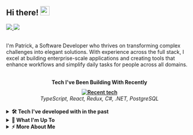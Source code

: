 ## Hi there! <img src="https://raw.githubusercontent.com/MartinHeinz/MartinHeinz/master/wave.gif" width="25px" height="25px">

<div align="left">
<a href="mailto:[YOUR_EMAIL]">
<img src="https://img.shields.io/badge/%20-Send%20me%20an%20email-black?color=14171A&labelColor=D44638&logo=maildotru&logoColor=ffffff" />
</a>
<a href="[YOUR_LINKEDIN_URL]">
<img src="https://img.shields.io/badge/-Connect%20on%20LinkedIn-0A66C2?style=flat&logo=linkedin&logoColor=white" />
</a>
</div>
<br>

I'm Patrick, a Software Developer who thrives on transforming complex challenges into elegant solutions. With experience across the full stack, I excel at building enterprise-scale applications and creating tools that enhance workflows and simplify daily tasks for people across all domains.

<br>

<div align="center">
<b>Tech I've Been Building With Recently</b>
 <div style="margin-top: 10px; font-weight:600;">
 
 <a href="https://skillicons.dev">
 <img src="https://skillicons.dev/icons?i=ts,react,redux,cs,dotnet,postgres&perline=9" alt="Recent tech" />
 </a>
 </div>
 <i>
 TypeScript, React, Redux, C#, .NET, PostgreSQL
 </i>
</div>
<br>




<details>
<summary><b>🛠️ Tech I've developed with in the past</b></summary>
<div align="center">

<div style="margin-top: 10px; font-weight:600;">
    <p>Languages and Frameworks</p>
    <a href="https://skillicons.dev">
    <img src="https://skillicons.dev/icons?i=typescript,react,cs,html,js,java,python,nodejs&perline=4
    " alt="Languages and Frameworks" />
    </a>
</div>
<i>
TypeScript, React, C#, HTML, JavaScript, Java, Python, Node.js
</i>

<br>

<div style="margin-top: 10px; font-weight:600;">
    <p>Databases</p>
    <a href="https://skillicons.dev">
    <img src="https://skillicons.dev/icons?i=mysql,postgres,mongodb,sqlserver&perline=3
    " alt="Databases" />
    </a>
</div>
<i>
MySQL, PostgreSQL, MongoDB, SQL Server
</i>

<br>

<div style="margin-top: 10px; font-weight:600;">
    <p>Tools and Technologies</p>
    <a href="https://skillicons.dev">
    <img src="https://skillicons.dev/icons?i=git,github,vscode,visualstudio,linux,apple,windows,aws,azure,heroku,androidstudio&perline=6
    " alt="Tools and Platforms" />
    </a>
</div>
<i>
Git, GitHub, VS Code, Visual Studio, Linux, macOS, Windows, AWS, Azure, Heroku, Android Studio
</i>

<br>
</div>
</details>




<details>
<summary><b>🚀 What I'm Up To </b></summary>
<br>
<ul>
<li>Developing enterprise-scale migration solutions with modern tech stacks</li>
<li>Building SharePoint solutions using TypeScript, React, and Fluent UI</li>
<li>Collaborating on enterprise applications that streamline business processes</li>
<li>Automating and enhancing G-Suite workflows with Google Apps Script</li>
<br>
</details>

<details>  
 <summary><b>⚡  More About Me</b></summary>
 <div>

📚 Background

- Software Engineering graduate from Western Governors University

- Currently deepening my knowledge of code quality, design patterns, and software best practices

- Passionate about creating organized, efficient solutions that make a real impact


💭 Philosophy

I believe in the power of technology to create positive change. Every line of code is an opportunity to make someone's work easier, their day brighter, or their goals more achievable.
</div>
</details>
